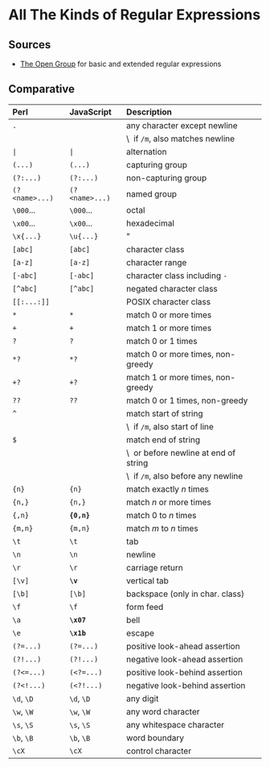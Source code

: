 # All The Kinds of Regular Expressions

## Sources

-   [The Open Group](https://pubs.opengroup.org/onlinepubs/009695399/basedefs/xbd_chap09.html#:~:text=Regular%20Expressions%20(REs)%20provide%20a,according%20to%20the%20current%20locale.)
    for basic and extended regular expressions

## Comparative

| Perl           | JavaScript     | Description                           |
|:---------------|:---------------|:--------------------------------------|
| `.`            |                | any character except newline          |
|                |                | \  if `/m`, also matches newline      |
| `\|`           | `\|`           | alternation                           |
| `(...)`        | `(...)`        | capturing group                       |
| `(?:...)`      | `(?:...)`      | non-capturing group                   |
| `(?<name>...)` | `(?<name>...)` | named group                           |
| `\000`...      | `\000`...      | octal                                 |
| `\x00`...      | `\x00`...      | hexadecimal                           |
| `\x{...}`      | `\u{...}`      | "                                     |
| `[abc]`        | `[abc]`        | character class                       |
| `[a-z]`        | `[a-z]`        | character range                       |
| `[-abc]`       | `[-abc]`       | character class including `-`         |
| `[^abc]`       | `[^abc]`       | negated character class               |
| `[[:...:]]`    |                | POSIX character class                 |
| `*`            | `*`            | match 0 or more times                 |
| `+`            | `+`            | match 1 or more times                 |
| `?`            | `?`            | match 0 or 1 times                    |
| `*?`           | `*?`           | match 0 or more times, non-greedy     |
| `+?`           | `+?`           | match 1 or more times, non-greedy     |
| `??`           | `??`           | match 0 or 1 times, non-greedy        |
| `^`            |                | match start of string                 |
|                |                | \  if `/m`, also start of line        |
| `$`            |                | match end of string                   |
|                |                | \  or before newline at end of string |
|                |                | \  if `/m`, also before any newline   |
| `{n}`          | `{n}`          | match exactly _n_ times               |
| `{n,}`         | `{n,}`         | match _n_ or more times               |
| `{,n}`         | **`{0,n}`**    | match 0 to _n_ times                  |
| `{m,n}`        | `{m,n}`        | match _m_ to _n_ times                |
| `\t`           | `\t`           | tab                                   |
| `\n`           | `\n`           | newline                               |
| `\r`           | `\r`           | carriage return                       |
| `[\v]`         | **`\v`**       | vertical tab                          |
| `[\b]`         | `[\b]`         | backspace (only in char. class)       |
| `\f`           | `\f`           | form feed                             |
| `\a`           | **`\x07`**     | bell                                  |
| `\e`           | **`\x1b`**     | escape                                |
| `(?=...)`      | `(?=...)`      | positive look-ahead assertion         |
| `(?!...)`      | `(?!...)`      | negative look-ahead assertion         |
| `(?<=...)`     | `(<?=...)`     | positive look-behind assertion        |
| `(?<!...)`     | `(<?!...)`     | negative look-behind assertion        |
| `\d`, `\D`     | `\d`, `\D`     | any digit                             |
| `\w`, `\W`     | `\w`, `\W`     | any word character                    |
| `\s`, `\S`     | `\s`, `\S`     | any whitespace character              |
| `\b`, `\B`     | `\b`, `\B`     | word boundary                         |
| `\cX`          | `\cX`          | control character                     |
